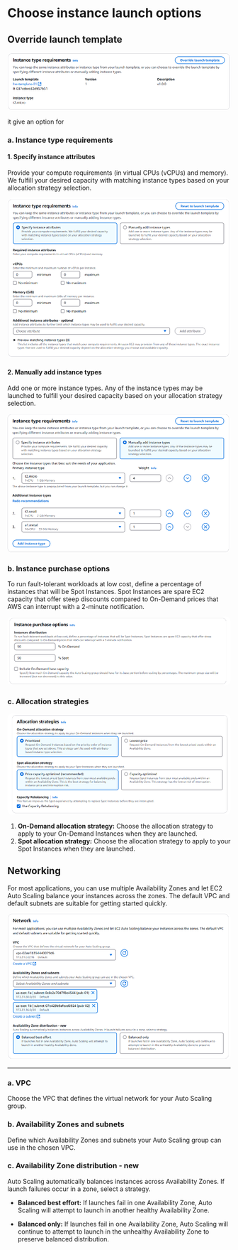 # **Choose instance launch options**

## Override launch template

<div style="text-align: center;">
    <img src="images/asg-step-1-instance-type-requirements.png" style="border-radius: 10px;" alt="ASG Step 1 - Instance Type Requirements" />
</div>

it give an option for

### **a. Instance type requirements**

#### **1. Specify instance attributes**

Provide your compute requirements (in virtual CPUs (vCPUs) and memory). We fulfill your desired capacity with matching instance types based on your allocation strategy selection.

<div style="text-align: center;">
    <img src="images/asg-step-1-instance-type-requirements-type-by-attributes.png" style="border-radius: 10px;" alt="ASG Step 1 - Instance Type Requirements - Type by attributes" />
</div>

#### **2. Manually add instance types**

Add one or more instance types. Any of the instance types may be launched to fulfill your desired capacity based on your allocation strategy selection.

<div style="text-align: center;">
    <img src="images/asg-step-1-instance-type-requirements-type-by-range.png" style="border-radius: 10px;" alt="ASG Step 1 - Instance Type Requirements - Type by range" />
</div>

### **b. Instance purchase options**

To run fault-tolerant workloads at low cost, define a percentage of instances that will be Spot Instances. Spot Instances are spare EC2 capacity that offer steep discounts compared to On-Demand prices that AWS can interrupt with a 2-minute notification.

<div style="text-align: center;">
    <img src="images/asg-step-1-instance-type-requirements-purchase-options.png" style="border-radius: 10px;" alt="ASG Step 1 - Instance Type Requirements - Purchase Options" />
</div>

### **c. Allocation strategies**

<div style="text-align: center;">
    <img src="images/asg-step-1-instance-type-requirements-allocation-strategies.png" style="border-radius: 10px;" alt="ASG Step 1 - Instance Type Requirements - Allocation Strategies" />
</div>

1. **On-Demand allocation strategy:** Choose the allocation strategy to apply to your On-Demand Instances when they are launched.
1. **Spot allocation strategy:** Choose the allocation strategy to apply to your Spot Instances when they are launched.

## Networking

For most applications, you can use multiple Availability Zones and let EC2 Auto Scaling balance your instances across the zones. The default VPC and default subnets are suitable for getting started quickly.

<div style="text-align: center;">
    <img src="images/asg-step-1-networking.png" style="border-radius: 10px;" alt="ASG Step 1 - Networking" />
</div>

---

### **a. VPC**

Choose the VPC that defines the virtual network for your Auto Scaling group.

### **b. Availability Zones and subnets**

Define which Availability Zones and subnets your Auto Scaling group can use in the chosen VPC.

### **c. Availability Zone distribution - new**

Auto Scaling automatically balances instances across Availability Zones. If launch failures occur in a zone, select a strategy.

- **Balanced best effort:** If launches fail in one Availability Zone, Auto Scaling will attempt to launch in another healthy Availability Zone.

- **Balanced only:** If launches fail in one Availability Zone, Auto Scaling will continue to attempt to launch in the unhealthy Availability Zone to preserve balanced distribution.

